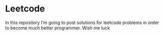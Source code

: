 # Leetcode
In this repository I'm going to post solutions for leetcode problems in order to become much better programmer.
Wish me luck
